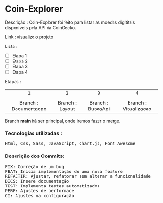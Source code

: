 # Coin-Explorer 

Descrição : Coin-Explorer foi feito para listar as moedas digititais disponiveis pela API da CoinGecko.

Link : <a href="https://gilmaralves99.github.io/Coin-Explorer/src/" target="_blank"> visualize o projeto </a>

Lista :

- [ ] Etapa 1
- [ ] Etapa 2
- [ ] Etapa 3
- [ ] Etapa 4

Etapas :

<table align="center">
<tr align="center">
<td>1</td>
<td>2</td>
<td>3</td>
<td>4</td>
</tr >

<tr align="center">
<Td></td>
<Td></td>
<Td></td>
<td></td>
<tr align="center">
<td>Branch : Documentacao</td>
<td>Branch : Layout</td>
<td>Branch : BuscaApi</td>
<td>Branch : Visualizacao</td>

</tr>
</table>


Branch **main** irá ser  principal, onde iremos fazer o merge.


### Tecnologias utilizadas :
<pre>
Html, Css, Sass, JavaScript, Chart.js, Font Awesome
</pre>
### Descrição dos Commits:
<pre>
FIX: Correção de um bug.
FEAT: Inicia implementação de uma nova feature
REFACTIR: Ajustar, refatorar sem alterar a funcionalidade
DICS: Insere documentação
TEST: Implementa testes automatizados
PERF: Ajustes de performace
CI: Ajustes na configuração
</pre>


